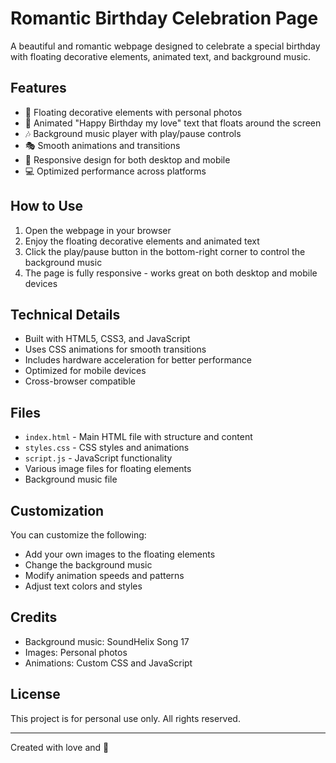 # Romantic Birthday Celebration Page

A beautiful and romantic webpage designed to celebrate a special birthday with floating decorative elements, animated text, and background music.

## Features

- 🎉 Floating decorative elements with personal photos
- 💖 Animated "Happy Birthday my love" text that floats around the screen
- 🎶 Background music player with play/pause controls
- 🎭 Smooth animations and transitions
- 📱 Responsive design for both desktop and mobile
- 💻 Optimized performance across platforms

## How to Use

1. Open the webpage in your browser
2. Enjoy the floating decorative elements and animated text
3. Click the play/pause button in the bottom-right corner to control the background music
4. The page is fully responsive - works great on both desktop and mobile devices

## Technical Details

- Built with HTML5, CSS3, and JavaScript
- Uses CSS animations for smooth transitions
- Includes hardware acceleration for better performance
- Optimized for mobile devices
- Cross-browser compatible

## Files

- `index.html` - Main HTML file with structure and content
- `styles.css` - CSS styles and animations
- `script.js` - JavaScript functionality
- Various image files for floating elements
- Background music file

## Customization

You can customize the following:
- Add your own images to the floating elements
- Change the background music
- Modify animation speeds and patterns
- Adjust text colors and styles

## Credits

- Background music: SoundHelix Song 17
- Images: Personal photos
- Animations: Custom CSS and JavaScript

## License

This project is for personal use only. All rights reserved.

---

Created with love and 💖
